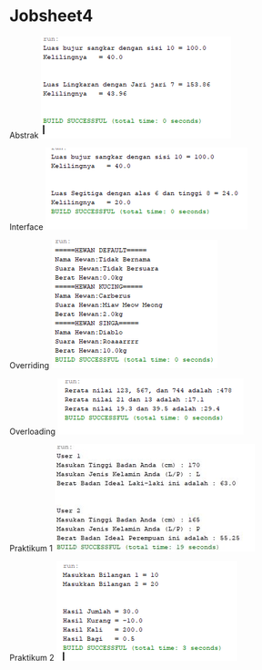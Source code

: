 # Jobsheet4

Abstrak
![Abstrak](https://github.com/Syauqii/Jobsheet4/blob/master/Abstrak.png)

Interface
![Interface](https://github.com/Syauqii/Jobsheet4/blob/master/interface.png)

Overriding
![Overriding](https://github.com/Syauqii/Jobsheet4/blob/master/Overriding.png)

Overloading
![Overloading](https://github.com/Syauqii/Jobsheet4/blob/master/Overloading.png)

Praktikum 1
![Praktikum1](https://github.com/Syauqii/Jobsheet4/blob/master/Praktikum1.png)

Praktikum 2
![Praktikum2](https://github.com/Syauqii/Jobsheet4/blob/master/Praktikum2.png)
